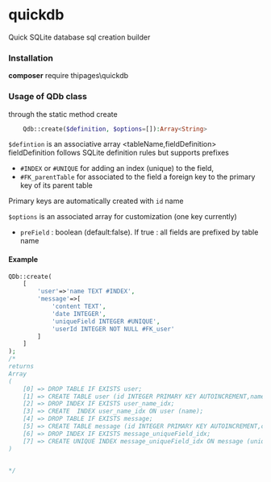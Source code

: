 # quickdb
Quick SQLite database sql creation builder

### Installation
**composer** require thipages\quickdb

### Usage of QDb class
through the static method create
```php
    Qdb::create($definition, $options=[]):Array<String>
```
`$defintion` is an associative array <tableName,fieldDefinition>
fieldDefinition follows SQLite definition rules but supports prefixes
- `#INDEX` or `#UNIQUE` for adding an index (unique) to the field,
- `#FK_parentTable` for associated to the field a foreign key to the primary key of its parent table

Primary keys are automatically created with `id` name

`$options` is an associated array for customization (one key currently)
- `preField` : boolean (default:false). If true : all fields are prefixed by table name
#### Example
```php
QDb::create(
    [
        'user'=>'name TEXT #INDEX',
        'message'=>[
            'content TEXT',
            'date INTEGER',
            'uniqueField INTEGER #UNIQUE',
            'userId INTEGER NOT NULL #FK_user'
        ]
    ]
);
/*
returns
Array
(
    [0] => DROP TABLE IF EXISTS user;
    [1] => CREATE TABLE user (id INTEGER PRIMARY KEY AUTOINCREMENT,name TEXT);
    [2] => DROP INDEX IF EXISTS user_name_idx;
    [3] => CREATE  INDEX user_name_idx ON user (name);
    [4] => DROP TABLE IF EXISTS message;
    [5] => CREATE TABLE message (id INTEGER PRIMARY KEY AUTOINCREMENT,content TEXT,date INTEGER,uniqueField INTEGER,userId INTEGER NOT NULL ,FOREIGN KEY(userId) REFERENCES user(id));
    [6] => DROP INDEX IF EXISTS message_uniqueField_idx;
    [7] => CREATE UNIQUE INDEX message_uniqueField_idx ON message (uniqueField);
)


*/
```
